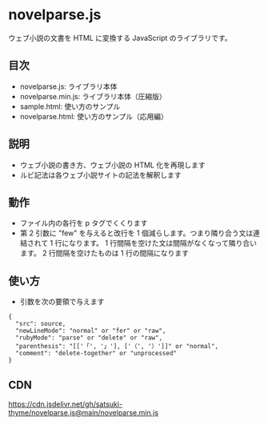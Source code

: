 # novelparse.js
ウェブ小説の文書を HTML に変換する JavaScript のライブラリです。

## 目次
- novelparse.js: ライブラリ本体
- novelparse.min.js: ライブラリ本体（圧縮版）
- sample.html: 使い方のサンプル
- novelparse.html: 使い方のサンプル（応用編）

## 説明
- ウェブ小説の書き方、ウェブ小説の HTML 化を再現します
- ルビ記法は各ウェブ小説サイトの記法を解釈します

## 動作
- ファイル内の各行を p タグでくくります
- 第 2 引数に "few" を与えると改行を 1 個減らします。つまり隣り合う文は連結されて 1 行になります。 1 行間隔を空けた文は間隔がなくなって隣り合います。 2 行間隔を空けたものは 1 行の間隔になります

## 使い方
- 引数を次の要領で与えます
```
{
  "src": source,
  "newLineMode": "normal" or "fer" or "raw",
  "rubyMode": "parse" or "delete" or "raw",
  "parenthesis": "[['「', '」'], ['（', '）']]" or "normal",
  "comment": "delete-together" or "unprocessed"
}
```

## CDN
https://cdn.jsdelivr.net/gh/satsuki-thyme/novelparse.js@main/novelparse.min.js
